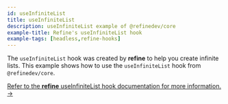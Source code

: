 ```yaml
---
id: useInfiniteList
title: useInfiniteList
description: useInfiniteList example of @refinedev/core
example-title: Refine's useInfiniteList hook
example-tags: [headless,refine-hooks]
---
```


The `useInfiniteList` hook was created by **refine** to help you create infinite lists. This example shows how to use the `useInfiniteList` hook from `@refinedev/core`.

[Refer to the **refine** useInfiniteList hook documentation for more information. →](/docs/api-reference/core/hooks/data/useInfiniteList)

<CodeSandboxExample path="use-infinite-list" />
